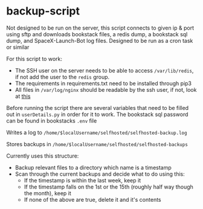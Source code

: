 # backup-script

Not designed to be run on the server, this script connects to given ip & port
using sftp and downloads bookstack files, a redis dump, a bookstack sql dump,
and SpaceX-Launch-Bot log files. Designed to be run as a cron task or similar

For this script to work:

 - The SSH user on the server needs to be able to access `/var/lib/redis`, if not add the user to the `redis` group.
 - The requirements in requirements.txt need to be installed through pip3
 - All files in `/var/log/nginx` should be readable by the ssh user, if not, look at [this](https://serverfault.com/a/643279/487021)

Before running the script there are several variables that need to be filled out
in `userDetails.py` in order for it to work. The bookstack sql password can be
found in bookstacks `.env` file 

Writes a log to `/home/$localUsername/selfhosted/selfhosted-backup.log`

Stores backups in `/home/$localUsername/selfhosted/selfhosted-backups`

Currently uses this structure:
 - Backup relevant files to a directory which name is a timestamp
 - Scan through the current backups and decide what to do using this:
   - If the timestamp is within the last week, keep it
   - If the timestamp falls on the 1st or the 15th (roughly half way though the
   month), keep it
   - If none of the above are true, delete it and it's contents
